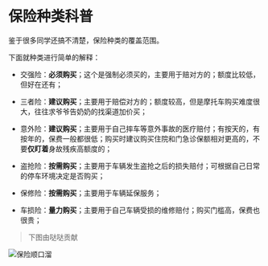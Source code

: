 # 保险种类科普

鉴于很多同学还搞不清楚，保险种类的覆盖范围。

下面就种类进行简单的解释：

- 交强险：**必须购买**；这个是强制必须买的，主要用于赔对方的；额度比较低，但好在还有；

- 三者险：**建议购买**；主要用于赔偿对方的；额度较高，但是摩托车购买难度很大，往往求爷爷告奶奶的找渠道加价买；

- 意外险：**建议购买**；主要用于自己摔车等意外事故的医疗赔付；有按天的，有按年的，保费一般都很低；购买时建议购买住院和门急诊保额相对更高的，不要**仅盯着**身故残疾高额度的；

- 盗抢险：**按需购买**；主要用于车辆发生盗抢之后的损失赔付；可根据自己日常的停车环境决定是否购买；

- 保修险：**按需购买**；主要用于车辆延保服务；

- 车损险：**量力购买**；主要用于自己车辆受损的维修赔付；购买门槛高，保费也很贵；


> 下图由哒哒贡献

![保险顺口溜](https://gitee.com/zhou/MoYouClubPic/raw/master/20210401160824.jpg)